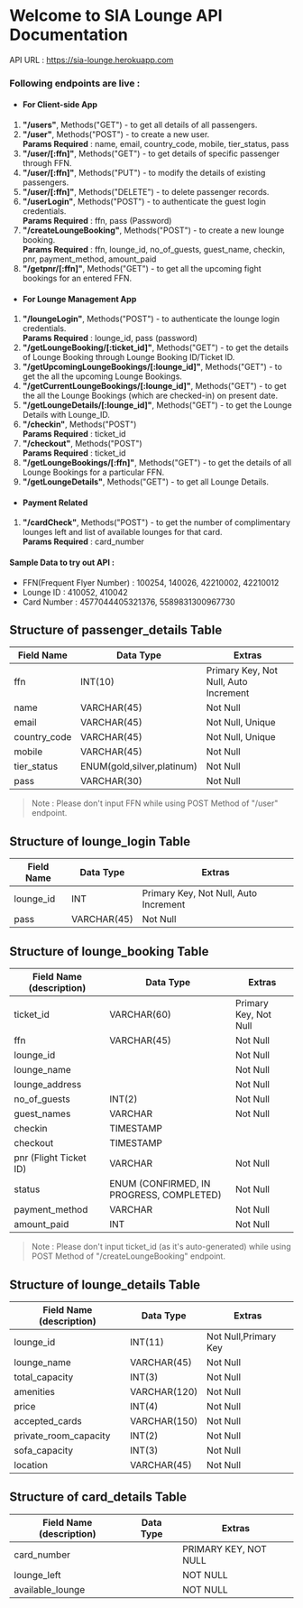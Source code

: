 # Welcome to SIA Lounge API Documentation

API URL : https://sia-lounge.herokuapp.com

### Following endpoints are live : 

* #### For Client-side App

1. **"/users"**, Methods("GET") - to get all details of all passengers.
2. **"/user"**, Methods("POST") -  to create a new user. </br>
   **Params Required** : name, email, country_code, mobile, tier_status, pass </br>
3. **"/user/[:ffn]"**, Methods("GET") - to get details of specific passenger through FFN.
4. **"/user/[:ffn]"**, Methods("PUT") - to modify the details of existing passengers.
5. **"/user/[:ffn]"**, Methods("DELETE") - to delete passenger records.
6. **"/userLogin"**, Methods("POST") - to authenticate the guest login credentials. </br>
   **Params Required** : ffn, pass (Password) </br>
7. **"/createLoungeBooking"**, Methods("POST") - to create a new lounge booking. </br>
   **Params Required** : ffn, lounge_id, no_of_guests, guest_name, checkin, pnr, payment_method, amount_paid </br>
8. **"/getpnr/[:ffn]"**, Methods("GET") - to get all the upcoming fight bookings for an entered FFN.

* #### For Lounge Management App

1. **"/loungeLogin"**, Methods("POST") - to authenticate the lounge login credentials. </br>
   **Params Required** : lounge_id, pass (password) </br>
2. **"/getLoungeBooking/[:ticket_id]"**, Methods("GET") - to get the details of Lounge Booking through Lounge Booking ID/Ticket ID.
3. **"/getUpcomingLoungeBookings/[:lounge_id]"**, Methods("GET") - to get the all the upcoming Lounge Bookings.
4. **"/getCurrentLoungeBookings/[:lounge_id]"**, Methods("GET") - to get the all the Lounge Bookings (which are checked-in) on present date. 
5. **"/getLoungeDetails/[:lounge_id]"**, Methods("GET") - to get the Lounge Details with Lounge_ID.
6. **"/checkin"**, Methods("POST") </br>
   **Params Required** : ticket_id </br>
7. **"/checkout"**, Methods("POST") </br>
   **Params Required** : ticket_id </br>
8. **"/getLoungeBookings/[:ffn]"**, Methods("GET") - to get the details of all Lounge Bookings for a particular FFN.
9. **"/getLoungeDetails"**, Methods("GET") - to get all Lounge Details.

* #### Payment Related

1. **"/cardCheck"**, Methods("POST") -  to get the number of complimentary lounges left and list of available lounges for that card. </br>
   **Params Required** : card_number </br>
   

#### Sample Data to try out API : 

* FFN(Frequent Flyer Number) : 100254, 140026, 42210002, 42210012
* Lounge ID : 410052, 410042
* Card Number : 4577044405321376, 5589831300967730

## Structure of passenger_details Table

| Field Name   |  Data Type                          |  Extras                                |
| ------------ | -------------                       | -------------------------------------- |            
| ffn          |  INT(10)                            | Primary Key, Not Null, Auto Increment  |
| name         |  VARCHAR(45)                        | Not Null                               |
| email        |  VARCHAR(45)                        | Not Null, Unique                       |
| country_code |  VARCHAR(45)                        | Not Null, Unique                       |
| mobile       |  VARCHAR(45)                        | Not Null                               |
| tier_status  |  ENUM(gold,silver,platinum)         | Not Null                               |
| pass         |  VARCHAR(30)                        | Not Null                               |

> Note : Please don't input FFN while using POST Method of "/user" endpoint.  

## Structure of lounge_login Table

| Field Name   |  Data Type                      |  Extras                                |
| ------------ | -------------                   | -------------------------------------- |            
| lounge_id    |  INT                            | Primary Key, Not Null, Auto Increment  |
| pass         |  VARCHAR(45)                    | Not Null                               |

## Structure of lounge_booking Table

| Field Name (description)   |  Data Type                               |  Extras                                |
| -------------------------- | ---------------------------------------  | -------------------------------------- |            
| ticket_id                  |  VARCHAR(60)                             | Primary Key, Not Null                  |
| ffn                        |  VARCHAR(45)                             | Not Null                               |
|lounge_id                   |                                          | Not Null                               |
|lounge_name                 |                                          | Not Null                               |
|lounge_address              |                                          | Not Null                               |
| no_of_guests               |  INT(2)                                  | Not Null                               |
| guest_names                |  VARCHAR                                 | Not Null                               |
| checkin                    |  TIMESTAMP                               |                                        |
| checkout                   |  TIMESTAMP                               |                                        |
| pnr (Flight Ticket ID)     |  VARCHAR                                 | Not Null                               |
| status                     | ENUM (CONFIRMED, IN PROGRESS, COMPLETED) | Not Null                               |
| payment_method             | VARCHAR                                  | Not Null                               |
| amount_paid                | INT                                      | Not Null                               |


> Note : Please don't input ticket_id (as it's auto-generated) while using POST Method of "/createLoungeBooking" endpoint.  

## Structure of lounge_details Table

| Field Name (description)   |  Data Type                          |  Extras                                |
| ------------               | ------------------                  | -------------------------------------- |  
| lounge_id                  | INT(11)                             | Not Null,Primary Key                   |
| lounge_name                | VARCHAR(45)                         | Not Null                               |
| total_capacity             | INT(3)                              | Not Null                               |
| amenities                  | VARCHAR(120)                        | Not Null                               |
| price                      | INT(4)                              | Not Null                               |
|accepted_cards              | VARCHAR(150)                        | Not Null                               |
| private_room_capacity      | INT(2)                              | Not Null                               |
| sofa_capacity              | INT(3)                              | Not Null                               |
| location                   | VARCHAR(45)                         | Not Null                               |

## Structure of card_details Table

| Field Name (description)   |  Data Type                          |  Extras                                |
| ------------               | ------------------                  | -------------------------------------- | 
| card_number                |                                     | PRIMARY KEY, NOT NULL                  |
| lounge_left                |                                     | NOT NULL                               |
| available_lounge           |                                     | NOT NULL                               | 



